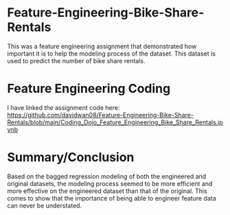 # Feature-Engineering-Bike-Share-Rentals
This was a feature engineering assignment that demonstrated how important it is to help the modeling process of the dataset. This dataset is used to predict the number of bike share rentals.

# Feature Engineering Coding
I have linked the assignment code here: https://github.com/davidwan08/Feature-Engineering-Bike-Share-Rentals/blob/main/Coding_Dojo_Feature_Engineering_Bike_Share_Rentals.ipynb

# Summary/Conclusion
Based on the bagged regression modeling of both the engineered and original datasets, the modeling process seemed to be more efficient and more effective on the engineered dataset than that of the original. This comes to show that the importance of being able to engineer feature data can never be understated.
